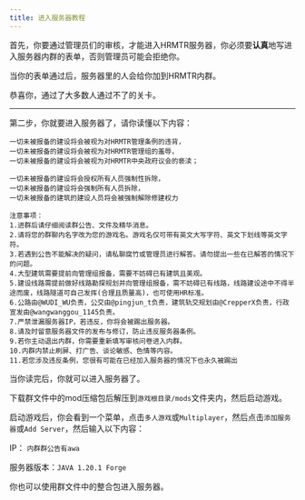 ```yaml
---
title: 进入服务器教程
---
```

首先，你要通过管理员们的审核，才能进入HRMTR服务器，你必须要**认真**地写进入服务器内群的表单，否则管理员可能会拒绝你。

当你的表单通过后，服务器里的人会给你加到HRMTR内群。

恭喜你，通过了大多数人通过不了的关卡。

---

第二步，你就要进入服务器了，请你读懂以下内容：
```
一切未被报备的建设将会被视为对HRMTR管理条例的违背，
一切未被报备的建设将会被视为对HRMTR管理组的羞辱，
一切未被报备的建设将会被视为对HRMTR中央政府议会的亵渎；

一切未被报备的建设将会授权所有人员强制性拆除，
一切未被报备的建设将会强制所有人员拆除，
一切未被报备的建筑的建设人员将会被强制解除修建权力

注意事项：
1.进群后请仔细阅读群公告、文件及精华消息。
2.请将您的群聊内名字改为您的游戏名。游戏名仅可带有英文大写字符、英文下划线等英文字符。
3.若遇到公告不能解决的疑问，请私聊腐竹或管理员进行解答。请勿提出一些在已解答的情况下的问题。
4.大型建筑需要提前向管理组报备，需要不妨碍已有建筑且美观。
5.建设线路需提前做好线路勘探规划并向管理组报备，需不妨碍已有线路，线路建设途中不得半途而废，线路隧道可自己发挥(合理且质量高)，也可使用HR标准。
6.公路由@WUDI_WU负责，公交由@pingjun_t负责，建筑轨交规划由@CrepperX负责，行政宣发由@wangwanggou_1145负责。
7.严禁泄漏服务器IP，若违反，你将会被踢出服务器。
8.请及时留意服务器文件的发布与修订，防止违反服务器条例。
9.若你主动退出内群，你需要重新填写审核问卷进入内群。
10.内群内禁止刷屏、打广告、谈论敏感、色情等内容。
11.若您涉及违反条例，您很有可能在已经加入服务器的情况下也永久被踢出
```
当你读完后，你就可以进入服务器了。

下载群文件中的mod压缩包后解压到`游戏根目录/mods`文件夹内，然后启动游戏。

启动游戏后，你会看到一个菜单，点击`多人游戏`或`Multiplayer`，然后点击`添加服务器`或`Add Server`，然后输入以下内容：

IP： `内群群公告有awa`

服务器版本：`JAVA 1.20.1 Forge`

你也可以使用群文件中的整合包进入服务器。